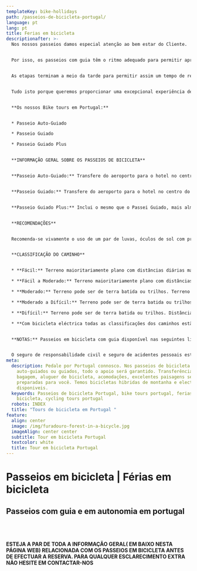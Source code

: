 ```yaml
---
templateKey: bike-hollidays
path: /passeios-de-bicicleta-portugal/
language: pt
lang: pt
title: Ferias em bicicleta
descriptionafter: >-
  Nos nossos passeios damos especial atenção ao bem estar do Cliente.


  Por isso, os passeios com guia têm o ritmo adequado para permitir apreciar as paisagens e o modo de vida das gentes portuguesas.


  As etapas terminam a meio da tarde para permitir assim um tempo de relaxamento antes do jantar gastronómico onde tentamos sempre criar experiências com sabores regionais.


  Tudo isto porque queremos proporcionar uma excepcional experiência de aventura com sabor a pouco.


  **Os nossos Bike tours em Portugal:**


  * Passeio Auto-Guiado

  * Passeio Guiado

  * Passeio Guiado Plus


  **INFORMAÇÃO GERAL SOBRE OS PASSEIOS DE BICICLETA**


  **Passeio Auto-Guiado:** Transfere do aeroporto para o hotel no centro do Porto ou de Lisboa é garantido. Todos os hotéis são por nós reservados. Tudo o que necessita fazer será o check-in durante a entrada em cada hotel. O passeio de bicicleta é realizado com o auxílio de um GPS e toda a sua bagagem será transferida pela empresa entre hotéis, o que significa que levará consigo aquilo que achar necessário. Apesar de não ser compulsório, saber o mínimo de mecânica de uma bicicleta facilitará o seu passeio. Transfere do destino de volta para o Porto ou Lisboa é também garantido.


  **Passeio Guiado:** Transfere do aeroporto para o hotel no centro do Porto ou de Lisboa é garantido. O passeio de bicicleta é realizado com o auxílio de um Guia e de um veículo de apoio. Ambos estarão encarregues de garantir que tudo correrá da melhor forma. O guia e o veículo de apoio irão providenciar aquilo que for necessário, assim como água e snacks, assistência mecânica e transporte na eventualidade de desistência. Almoços e jantares são organizados pelos guias. Transfere do destino de volta para o Porto ou Lisboa é também garantido.


  **Passeio Guiado Plus:** Inclui o mesmo que o Passei Guiado, mais almoços e jantares diários de pratos típicos das regiões.


  **RECOMENDAÇÕES**


  Recomenda-se vivamente o uso de um par de luvas, óculos de sol com protecção UV e roupa de ciclismo, incluindo calções ou calças com almofada, em licra ou em jersey e um corta vento impermeável. A sola do calçado deve ser dura para pedalar confortavelmente, preferencialmente específicos de ciclismo de montanha.


  **CLASSIFICAÇÃO DO CAMINHO**


  * **Fácil:** Terreno maioritariamente plano com distâncias diárias máximas de 50Km. Nível inexperiente.

  * **Fácil a Moderado:** Terreno maioritariamente plano com distâncias diárias entre 50Km a 75Km. Pequenas subidas representando no máximo 30% do percurso. Para um nível inexperiente com alguma preparação física.

  * **Moderado:** Terreno pode ser de terra batida ou trilhos. Terreno maioritariamente plano com distâncias diárias entre 50Km a 75Km, com algumas subidas representado no máximo 40% do percurso. Para ciclistas com preparação física.

  * **Moderado a Difícil:** Terreno pode ser de terra batida ou trilhos. Distâncias diárias entre 50Km a 75Km, com subidas moderadas representado no máximo 60% do percurso. Para ciclistas com preparação física e que procuram um desafio.

  * **Difícil:** Terreno pode ser de terra batida ou trilhos. Distâncias diárias entre 50Km a 100Km, com subidas moderadas representado no máximo 60% do percurso. Para ciclistas experientes.

  * **Com bicicleta eléctrica todas as classificações dos caminhos estão sujeitas a revisão, e serão maioritariamente fáceis para a maioria dos ciclistas.**


  **NOTAS:** Passeios em bicicleta com guia disponível nas seguintes línguas: Português, Espanhol e Inglês. Fold N'Visit - Rent a Bike, Unipessoal Lda está registada no Turismo de Portugal com o número RNAAT 7/2014.


  O seguro de responsabilidade civil e seguro de acidentes pessoais estão incluídos apenas em passeios guiados de bicicleta.
meta:
  description: Pedale por Portugal connosco. Nos passeios de bicicleta
    auto-guiados ou guiados, todo o apoio será garantido. Transferência de
    bagagem, aluguer de bicicleta, acomodações, excelentes paisagens serão
    preparadas para você. Temos bicicletas hibridas de montanha e electricas
    disponiveis.
  keywords: Passeios de bicicleta Portugal, bike tours portugal, ferias em
    bicicleta, cycling tours portugal
  robots: INDEX
  title: "Tours de bicicleta em Portugal "
feature:
  align: center
  image: /img/furadouro-forest-in-a-bicycle.jpg
  imageAlign: center center
  subtitle: Tour em bicicleta Portugal
  textcolor: white
  title: Tour em bicicleta Portugal
---
```

# Passeios em bicicleta | Férias em bicicleta

## Passeios com guia e em autonomia em portugal

\
\
\
**ESTEJA A PAR DE TODA A INFORMAÇÃO GERAL( EM BAIXO NESTA PÁGINA WEB) RELACIONADA COM OS PASSEIOS EM BICICLETA ANTES DE EFECTUAR A RESERVA. PARA QUALQUER ESCLARECIMENTO EXTRA NÃO HESITE EM CONTACTAR-NOS**